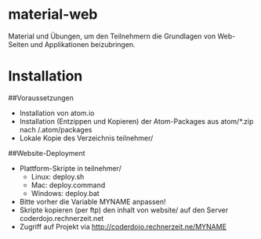 material-web
============

Material und Übungen, um den Teilnehmern die Grundlagen von Web-Seiten und Applikationen beizubringen.

# Installation

##Voraussetzungen
- Installation von atom.io
- Installation (Entzippen und Kopieren) der Atom-Packages aus atom/*.zip nach <userdir>/.atom/packages
- Lokale Kopie des Verzeichnis teilnehmer/

##Website-Deployment
- Plattform-Skripte in teilnehmer/ 
  - Linux: deploy.sh
  - Mac: deploy.command
  - Windows: deploy.bat
- Bitte vorher die Variable MYNAME anpassen!
- Skripte kopieren (per ftp) den inhalt von website/ auf den Server coderdojo.rechnerzeit.net
- Zugriff auf Projekt via http://coderdojo.rechnerzeit.ne/MYNAME
